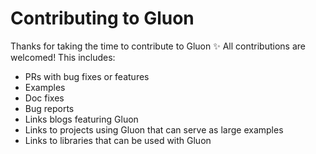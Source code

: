 # Contributing to Gluon

Thanks for taking the time to contribute to Gluon ✨ All contributions are
welcomed! This includes:

* PRs with bug fixes or features
* Examples
* Doc fixes
* Bug reports
* Links blogs featuring Gluon
* Links to projects using Gluon that can serve as large examples
* Links to libraries that can be used with Gluon

